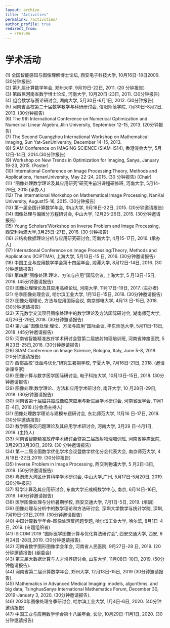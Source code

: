 ```yaml
---
layout: archive
title: "Activities"
permalink: /activities/
author_profile: true
redirect_from:
  - /resume
---
```


学术活动
=========
(1) 全国智能感知与图像理解博士论坛, 西安电子科技大学, 10月16日-18日2009. (30分钟报告)  
(2) 第九届计算数学年会, 郑州大学, 9月19日-22日, 2011. (20 分钟报告)  
(3) 第四届河南省数学博士论坛, 河南大学, 10月20日-23日, 2011. (30分钟报告)  
(4) 组合数学与图论研讨会, 湖南大学, 5月30日-6月1日, 2012. (30分钟报告)  
(5) 河南省高校第二十届数学教学与科研研讨会, 信阳师范学院, 7月30日-8月2日, 2013. (30分钟报告)  
(6) The 9th International Conference on Numerical Optimization and Numerical Linear Algebra,Jilin University, September 12-15, 2013. (20分钟报告)  
(7) The Second Guangzhou International Workshop on Mathematical Imaging, Sun Yat-SenUniversity, December 14-15, 2013.  
(8) SIAM Conference on IMAGING SCIENCE (SIAM-IS14), 香港浸会大学, 5月12日-14日, 2014.(30分钟报告)  
(9) Workshop on New Trends in Optimization for Imaging, Sanya, January 19-23, 2015. (Poster)  
(10) International Conference on Image Processing:Theory, Methods and Applications, HenanUniversity, May 22-24, 2015. (30 分钟报告) (Chair)  
(11) “图像处理数学理论及其应用研究”研究生前沿课程研修班, 河南大学, 5月14-29日, 2015.(承办人)  
(12) The International Workshop on Mathematical Image Processing, NanKai University, August15-16, 2015. (30分钟报告)  
(13) 第十届全国计算数学年会, 中山大学, 9月18日-22日, 2015. (20分钟邀请报告)  
(14) 图像处理与偏微分方程研讨会, 中山大学, 12月25-26日, 2015. (30分钟邀请报告)  
(15) Young Scholars’Workshop on Inverse Problem and Image Processing, 西交利物浦大学,3月25日-27日, 2016. (30 分钟报告)  
(16) 非结构数据理论分析与应用研究研讨会, 河南大学, 4月15-17日, 2016. (承办人)  
(17) International Conference on Image Processing:Theory, Methods and Applications (ICIPTMA), 上海大学, 5月13日-15 日, 2016. (30分钟邀请报告)  
(18) 中国工业与应用数学学会第十四届年会, 湘潭大学, 8月12日-14日, 2016. (30分钟邀请报告)  
(19) 第四届“图像处理:理论、方法与应用”国际会议, 上海大学, 5 月13日-15日, 2016. (45分钟邀请报告)  
(20) 图像处理理论及其应用高峰论坛, 河南大学, 11月17日-19日, 2017. (主办者)  
(21) 冬季图像处理会议, 哈尔滨工业大学, 1月13日-15日, 2018. (30分钟邀请报告)  
(22) 图像处理理论, 方法与应用国际会议, 南京邮电大学, 4月13 日-15日, 2018. (30分钟邀请报告)  
(23) 天元数学交流项目图像处理中的数学理论及方法国际研讨会, 湖南师范大学, 4月26日-29日,2018. (30分钟邀请报告)  
(24) 第六届“图像处理:理论、方法与应用”国际会议, 华东师范大学, 5月11日-13日, 2018. (45分钟邀请报告)  
(25) 河南省智能精准放疗学术研讨会暨第二届放射物理培训班, 河南省肿瘤医院, 5月23日-25日,2018. (30分钟邀请报告)  
(26) SIAM Conference on Image Science, Bologna, Italy, June 5-8, 2018. (20分钟邀请报告)  
(27) 西部高校“泛函与优化”研究生暑期学校, 宁夏大学, 7月16日-21日, 2018. (邀请讲课专家)  
(28) 图像计算与数字医学国际研讨会, 电子科技大学, 10月13日-15日, 2018. (30分钟邀请报告)  
(29) 图像处理:数学理论、方法和应用学术研讨会, 南开大学, 10 月28日-29日, 2018. (30分钟邀请报告)  
(30) 河南省第十届磁共振成像临床应用与新进展学术研讨会, 河南省医学会, 11月1日-4日, 2018.(分会场主持人)  
(31) 图像处理数学理论与建模专题研讨会, 东北师范大学, 11月16 日-17日, 2018. (30分钟邀请报告)  
(32) 数学图像反问题理论及其应用学术研讨会, 河南大学, 3月29 日-4月1日, 2019. (主持人)  
(33) 河南省智能精准放疗学术研讨会暨第三届放射物理培训班, 河南省肿瘤医院, 3月29日3月30日, 2019. (30 分钟邀请报告)  
(34) 第十二届全国数学优化学术会议暨数学优化分会代表大会, 南京师范大学, 4月19日-22日,2019. (30分钟报告)  
(35) Inverse Problem in Image Processing, 西交利物浦大学, 5 月2日-3日, 2019. (50分钟邀请报告)  
(36) 粤港澳大湾区计算科学学术研讨会, 中山大学,广州, 5月17日-5月20日, 2019. (20分钟报告)  
(37) 科学计算及其应用研讨会, 东南大学丘成桐数学中心, 南京, 6月14日-16日, 2019. (40分钟邀请报告)  
(38) 医学图像处理与分析暑期学校, 西安交通大学, 7月1日-5日, 2019. (培训)  
(39) 图像处理与分析中的数学理论和方法研讨会, 深圳大学数学与统计学院, 深圳, 7月19日-23日,2019. (30分钟邀请报告)  
(40) 中国计算数学年会-图像处理反问题专题, 哈尔滨工业大学, 哈尔滨, 8月1日-4日, 2019. (专题组织者)  
(41) ISICDM 2019 “国际医学图像计算与优化算法研讨会”, 西安交通大学, 西安, 8月24日-28日,2019. (30分钟邀请报告).  
(42) 河南省数字图形图像学会年会, 河南省人民医院, 9月27日-28 日, 2019. (20分钟邀请报告).(组委会)  
(43) 第三届大数据计算与人才培养研讨会, 山东大学, 11月08日-10日, 2019. (50分钟邀请报告).  
(44) 河南省第二届计算数学年会, 郑州大学, 12月13日-15日, 2019 (30分钟邀请报告).  
(45) Mathematics in Advanced Medical Imaging: models, algorithms, and big data, TsinghuaSanya International Mathematics Forum, December 30, 2019-January 3, 2020. (30分钟邀请报告).  
(46) 2020年图像处理冬季研讨会, 哈尔滨工业大学, 1月4日-6日, 2020. (40分钟邀请报告)  
(47) 中国工业与应用数学学会第十八届年会, 长沙, 10月29日-11月1日, 2020. (30分钟邀请报告)  
